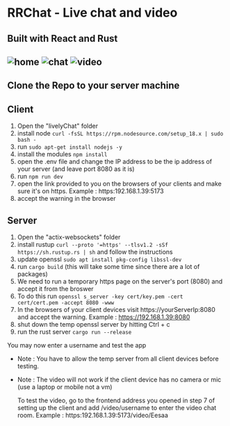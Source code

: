# RRChat - Live chat and video #
## Built with React and Rust ##
![home](https://github.com/Ephilipz/RRChat/assets/32400503/eaf8e4db-add9-4cbd-9b09-c1d04feb1942)
![chat](https://github.com/Ephilipz/RRChat/assets/32400503/48f42b76-fb74-45f8-87de-98afdd0ca01b)
![video](https://github.com/Ephilipz/RRChat/assets/32400503/636b1e83-1d45-41c9-a634-039ed70d91ff)
--------------------------------
## Clone the Repo to your server machine ##
## Client ##
1. Open the "livelyChat" folder
2. install node `curl -fsSL https://rpm.nodesource.com/setup_18.x | sudo bash -`
3. run `sudo apt-get install nodejs -y`
4. install the modules `npm install`
5. open the .env file and change the IP address to be the ip address of your server (and leave port 8080 as it is)
6. run `npm run dev`
7. open the link provided to you on the browsers of your clients and make sure it's on https. Example : https:192.168.1.39:5173
8. accept the warning in the browser

## Server ##
1. Open the "actix-websockets" folder
2. install rustup `curl --proto '=https' --tlsv1.2 -sSf https://sh.rustup.rs | sh` and follow the instructions
4. update openssl `sudo apt install pkg-config libssl-dev`
3. run `cargo build` (this will take some time since there are a lot of packages)
4. We need to run a temporary https page on the server's port (8080) and accept it from the broswer
5. To do this run `openssl s_server -key cert/key.pem -cert cert/cert.pem -accept 8080 -www`
6. In the browsers of your client devices visit https://yourServerIp:8080 and accept the warning. Example : https://192.168.1.39:8080
7. shut down the temp openssl server by hitting Ctrl + c
8. run the rust server `cargo run --release`
  
You may now enter a username and test the app
  
- Note : You have to allow the temp server from all client devices before testing.
- Note : The video will not work if the client device has no camera or mic (use a laptop or mobile not a vm)

  To test the video, go to the frontend address you opened in step 7 of setting up the client and add /video/username to enter the video chat room.
  Example : https:192.168.1.39:5173/video/Eesaa
